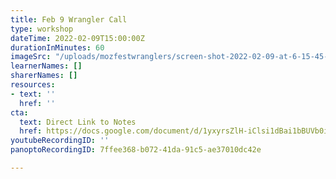 ```yaml
---
title: Feb 9 Wrangler Call
type: workshop
dateTime: 2022-02-09T15:00:00Z
durationInMinutes: 60
imageSrc: "/uploads/mozfestwranglers/screen-shot-2022-02-09-at-6-15-45-pm.png"
learnerNames: []
sharerNames: []
resources:
- text: ''
  href: ''
cta:
  text: Direct Link to Notes
  href: https://docs.google.com/document/d/1yxyrsZlH-iClsi1dBai1bBUVb0iH4fzyIWxIotDMc58/edit#bookmark=id.gxns0efq4tx8
youtubeRecordingID: ''
panoptoRecordingID: 7ffee368-b072-41da-91c5-ae37010dc42e

---
```

